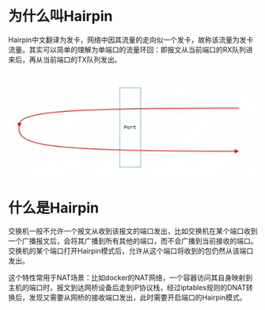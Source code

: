 # 为什么叫Hairpin

Hairpin中文翻译为发卡，网络中因其流量的走向似一个发卡，故称该流量为发卡流量。其实可以简单的理解为单端口的流量环回：即报文从当前端口的RX队列进来后，再从当前端口的TX队列发出。

![](assets/20250319_164528_image.png)

# 什么是Hairpin

交换机一般不允许一个报文从收到该报文的端口发出，比如交换机在某个端口收到一个广播报文后，会将其广播到所有其他的端口，而不会广播到当前接收的端口。交换机的某个端口打开Hairpin模式后，允许从这个端口将收到的包仍然从该端口发出。

这个特性常用于NAT场景：比如docker的NAT网络，一个容器访问其自身映射到主机的端口时，报文到达网桥设备后走到IP协议栈，经过iptables规则的DNAT转换后，发现又需要从网桥的接收端口发出，此时需要开启端口的Hairpin模式。
